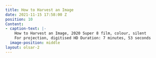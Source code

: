 ```yaml
---
title: How to Harvest an Image
date: 2021-11-15 17:58:00 Z
position: 10
Content:
- caption-text: |-
    How to Harvest an Image, 2020 Super 8 film, colour, silent
    For projection, digitised HD Duration: 7 minutes, 53 seconds
  image-position: middle
layout: olsar-2
---
```



